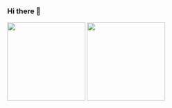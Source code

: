 ### Hi there 👋

<!--
**angelesgomez/angelesgomez** is a ✨ _special_ ✨ repository because its `README.md` (this file) appears on your GitHub profile.

Here are some ideas to get you started:

- 🔭 I’m currently working on ...
- 🌱 I’m currently learning ...
- 👯 I’m looking to collaborate on ...
- 🤔 I’m looking for help with ...
- 💬 Ask me about ...
- 📫 How to reach me: ... 
- 😄 Pronouns: ...
- ⚡ Fun fact: ...
-->
<div>
  <img height="180em" src="https://github-readme-stats.vercel.app/api?username=angelesgomez&show_icons=true&theme=tokyonight&hide=issues,stars&show_owner=true">
   
  <!--  Para que aparezcan los lenguajes en uso: -->
  <img height="180em" src="https://github-readme-stats.vercel.app/api/top-langs/?username=angelesgomez&layout=compact&theme=tokyonight">
 <!-- locale=es para el idioma -->
 

                   
</div>

